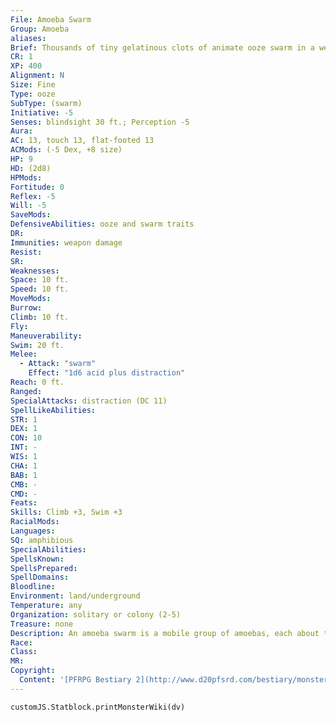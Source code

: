 ```yaml
---
File: Amoeba Swarm
Group: Amoeba
aliases: 
Brief: Thousands of tiny gelatinous clots of animate ooze swarm in a wet mound, surrounded by a cloying stink of rancid vinegar.
CR: 1
XP: 400
Alignment: N
Size: Fine
Type: ooze
SubType: (swarm)
Initiative: -5
Senses: blindsight 30 ft.; Perception -5
Aura: 
AC: 13, touch 13, flat-footed 13
ACMods: (-5 Dex, +8 size)
HP: 9
HD: (2d8)
HPMods: 
Fortitude: 0
Reflex: -5
Will: -5
SaveMods: 
DefensiveAbilities: ooze and swarm traits
DR: 
Immunities: weapon damage
Resist: 
SR: 
Weaknesses: 
Space: 10 ft.
Speed: 10 ft.
MoveMods: 
Burrow: 
Climb: 10 ft.
Fly: 
Maneuverability: 
Swim: 20 ft.
Melee: 
  - Attack: "swarm"
    Effect: "1d6 acid plus distraction"
Reach: 0 ft.
Ranged: 
SpecialAttacks: distraction (DC 11)
SpellLikeAbilities: 
STR: 1
DEX: 1
CON: 10
INT: -
WIS: 1
CHA: 1
BAB: 1
CMB: -
CMD: -
Feats: 
Skills: Climb +3, Swim +3
RacialMods: 
Languages: 
SQ: amphibious
SpecialAbilities: 
SpellsKnown: 
SpellsPrepared: 
SpellDomains: 
Bloodline: 
Environment: land/underground
Temperature: any
Organization: solitary or colony (2-5)
Treasure: none
Description: An amoeba swarm is a mobile group of amoebas, each about the size of a coin. Giant amoebas may cleave off tiny portions of their substance, which can then become amoeba swarms. At other times, a giant amoeba can spontaneously transform into a swarm, usually if the giant amoeba is starving or in an area with a high concentration of magic. Likewise, a well-fed amoeba swarm may fuse into a single giant amoeba.  When an amoeba swarm is found in the vicinity of a giant amoeba, the two oozes ignore each other. A giant amoeba in the space of an amoeba swarm takes no damage from the swarm's attacks and does not run the risk of becoming distracted as a result of being in the swarm.
Race: 
Class: 
MR: 
Copyright:
  Content: '[PFRPG Bestiary 2](http://www.d20pfsrd.com/bestiary/monster-listings/oozes/amoeba-swarm)'
---
```

```dataviewjs
customJS.Statblock.printMonsterWiki(dv)
```
